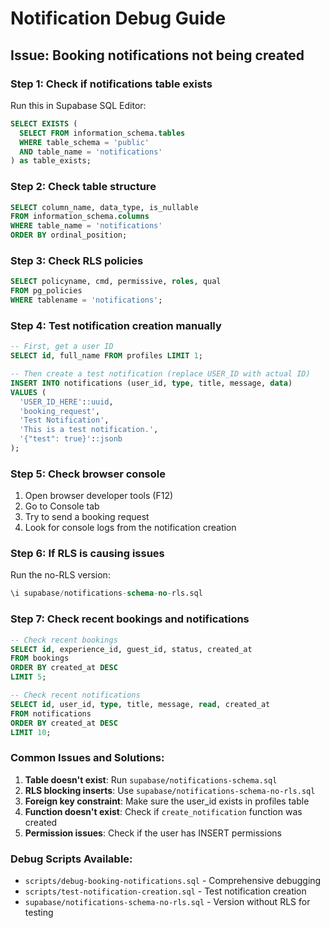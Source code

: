 # Notification Debug Guide

## Issue: Booking notifications not being created

### Step 1: Check if notifications table exists
Run this in Supabase SQL Editor:
```sql
SELECT EXISTS (
  SELECT FROM information_schema.tables 
  WHERE table_schema = 'public' 
  AND table_name = 'notifications'
) as table_exists;
```

### Step 2: Check table structure
```sql
SELECT column_name, data_type, is_nullable
FROM information_schema.columns 
WHERE table_name = 'notifications' 
ORDER BY ordinal_position;
```

### Step 3: Check RLS policies
```sql
SELECT policyname, cmd, permissive, roles, qual
FROM pg_policies 
WHERE tablename = 'notifications';
```

### Step 4: Test notification creation manually
```sql
-- First, get a user ID
SELECT id, full_name FROM profiles LIMIT 1;

-- Then create a test notification (replace USER_ID with actual ID)
INSERT INTO notifications (user_id, type, title, message, data)
VALUES (
  'USER_ID_HERE'::uuid,
  'booking_request',
  'Test Notification',
  'This is a test notification.',
  '{"test": true}'::jsonb
);
```

### Step 5: Check browser console
1. Open browser developer tools (F12)
2. Go to Console tab
3. Try to send a booking request
4. Look for console logs from the notification creation

### Step 6: If RLS is causing issues
Run the no-RLS version:
```sql
\i supabase/notifications-schema-no-rls.sql
```

### Step 7: Check recent bookings and notifications
```sql
-- Check recent bookings
SELECT id, experience_id, guest_id, status, created_at
FROM bookings 
ORDER BY created_at DESC 
LIMIT 5;

-- Check recent notifications
SELECT id, user_id, type, title, message, read, created_at
FROM notifications 
ORDER BY created_at DESC 
LIMIT 10;
```

### Common Issues and Solutions:

1. **Table doesn't exist**: Run `supabase/notifications-schema.sql`
2. **RLS blocking inserts**: Use `supabase/notifications-schema-no-rls.sql`
3. **Foreign key constraint**: Make sure the user_id exists in profiles table
4. **Function doesn't exist**: Check if `create_notification` function was created
5. **Permission issues**: Check if the user has INSERT permissions

### Debug Scripts Available:
- `scripts/debug-booking-notifications.sql` - Comprehensive debugging
- `scripts/test-notification-creation.sql` - Test notification creation
- `supabase/notifications-schema-no-rls.sql` - Version without RLS for testing
